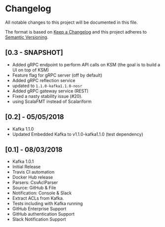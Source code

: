 # Changelog
All notable changes to this project will be documented in this file.

The format is based on [Keep a Changelog](http://keepachangelog.com/en/1.0.0/)
and this project adheres to [Semantic Versioning](http://semver.org/spec/v2.0.0.html).

## [0.3 - SNAPSHOT]
- Added gRPC endpoint to perform API calls on KSM (the goal is to build a UI on top of KSM)
- Feature flag for gRPC server (off by default)
- Added gRPC reflection service
- updated to `1.1.0-kafka1.1.0-nosr`
- Added gRPC gateway service (REST)
- Fixed a nasty stability issue (#20).
- using ScalaFMT instead of Scalariform

## [0.2] - 05/05/2018
- Kafka 1.1.0
- Updated Embedded Kafka to v1.1.0-kafka1.1.0 (test dependency)


## [0.1] - 08/03/2018
- Kafka 1.0.1
- Initial Release
- Travis CI automation
- Docker Hub release
- Parsers: CsvAclParser
- Source: GitHub & File
- Notification: Console & Slack
- Extract ACLs from Kafka. 
- Tests including with Kafka running 
- GitHub Enterprise Support
- GitHub authentication Support
- Slack Notification Support